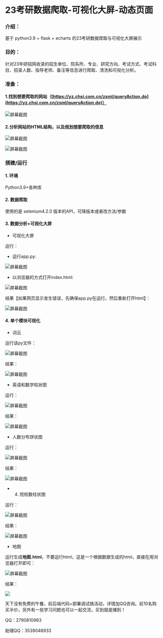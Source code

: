 # 23考研数据爬取-可视化大屏-动态页面

### 介绍：
基于 python3.9 + flask + echarts 的23考研数据爬取与可视化大屏展示

### 目的：

针对23年研招网收录的招生单位、院系所、专业、研究方向、考试方式、考试科目、招录人数、指导老师、备注等信息进行爬取、清洗和可视化分析。

### 准备：

#### 1.找到想要爬取的网站（[https://yz.chsi.com.cn/zsml/queryAction.do](https://yz.chsi.com.cn/zsml/queryAction.do)）

![](https://foruda.gitee.com/images/1686895756236725046/b34ebfe8_10238196.png "屏幕截图")

#### 2.分析网站的HTML结构，以及规划想要爬取的信息

![](https://foruda.gitee.com/images/1686895888033267540/14ea513a_10238196.png "屏幕截图")

![](https://foruda.gitee.com/images/1686895905020139099/d4a9e10f_10238196.png "屏幕截图")

### 搭建/运行

#### 1. 环境

Python3.9+各种库

#### 2. 数据爬取

使用的是 selenium4.2.0 版本的API，可降版本或者改方法/参数

#### 3. 数据分析+可视化大屏

- 可视化大屏

运行：

- 运行app.py:

![](https://foruda.gitee.com/images/1686896228427443176/f3d0df92_10238196.png "屏幕截图")

- 以浏览器的方式打开index.html:

![](https://foruda.gitee.com/images/1686896317126547344/43fcebcd_10238196.png "屏幕截图")

结果【如果网页显示发生错误，先确保app.py在运行，然后重新打开html】：

![](https://foruda.gitee.com/images/1686896781326119848/ac7ea25f_10238196.png "屏幕截图")

#### 4. 单个模块可视化

- 词云

运行该py文件：

![](https://foruda.gitee.com/images/1686896852310454174/e8b2e39e_10238196.png "屏幕截图")

结果：

![](https://foruda.gitee.com/images/1686896865672427369/5f3c1a8e_10238196.png "屏幕截图")

- 英语和数学柱状图

运行：

![](https://foruda.gitee.com/images/1686897101520244343/a9ec22e2_10238196.png "屏幕截图")

结果：

![](https://foruda.gitee.com/images/1686897126719783342/ebfe4e92_10238196.png "屏幕截图")

- 人数分布饼状图

运行：

![](https://foruda.gitee.com/images/1686896896990566193/4be7cde0_10238196.png "屏幕截图")

结果：

![](https://foruda.gitee.com/images/1686897039352402464/1b2edd45_10238196.png "屏幕截图")

- 4. 院校数柱状图

运行：

![](https://foruda.gitee.com/images/1686896923987555563/dcc769a9_10238196.png "屏幕截图")

结果：

![](https://foruda.gitee.com/images/1686896941997665335/b21fcd15_10238196.png "屏幕截图")

- 地图

运行生成**地图.html**，不要运行html，这是一个根据数据生成的html，直接在用浏览器打开即可：

![](https://foruda.gitee.com/images/1686896953597857348/74f5c0a7_10238196.png "屏幕截图")

结果：

![](https://github.com/Mingdaj/bigData/assets/130920375/ca84618a-66a4-4014-acaa-015169d23fb2)

天下没有免费的午餐，前后端代码+部署调试搞活动，详情加QQ咨询。前10名购买半价，另外有一些学习问题也可以一起交流，买到就是赚到！

QQ：2790810983

助理QQ：3539048933
